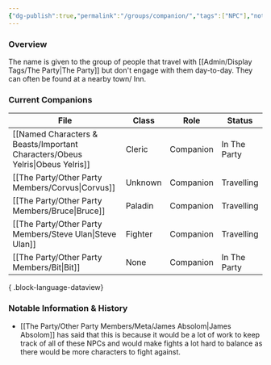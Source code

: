 ```yaml
---
{"dg-publish":true,"permalink":"/groups/companion/","tags":["NPC"],"noteIcon":""}
---
```


### Overview
The name is given to the group of people that travel with [[Admin/Display Tags/The Party\|The Party]] but don't engage with them day-to-day. They can often be found at a nearby town/ Inn.

### Current Companions
| File                                                                             | Class   | Role      | Status       |
| -------------------------------------------------------------------------------- | ------- | --------- | ------------ |
| [[Named Characters & Beasts/Important Characters/Obeus Yelris\|Obeus Yelris]] | Cleric  | Companion | In The Party |
| [[The Party/Other Party Members/Corvus\|Corvus]]                              | Unknown | Companion | Travelling   |
| [[The Party/Other Party Members/Bruce\|Bruce]]                                | Paladin | Companion | Travelling   |
| [[The Party/Other Party Members/Steve Ulan\|Steve Ulan]]                      | Fighter | Companion | Travelling   |
| [[The Party/Other Party Members/Bit\|Bit]]                                    | None    | Companion | In The Party |

{ .block-language-dataview}

### Notable Information & History 
- [[The Party/Other Party Members/Meta/James Absolom\|James Absolom]] has said that this is because it would be a lot of work to keep track of all of these NPCs and would make fights a lot hard to balance as there would be more characters to fight against. 